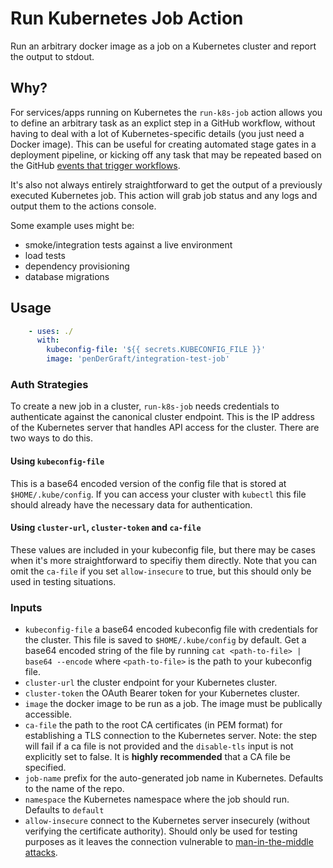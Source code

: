 # Run Kubernetes Job Action

Run an arbitrary docker image as a job on a Kubernetes cluster and report the output to stdout.

## Why?

For services/apps running on Kubernetes the `run-k8s-job` action allows you to define an arbitrary task as an explict step in a GitHub workflow, without having to deal with a lot of Kubernetes-specific details (you just need a Docker image). This can be useful for creating automated stage gates in a deployment pipeline, or kicking off any task that may be repeated based on the GitHub [events that trigger workflows](https://help.github.com/en/actions/reference/events-that-trigger-workflows). 

It's also not always entirely straightforward to get the output of a previously executed Kubernetes job. This action will grab job status and any logs and output them to the actions console. 

Some example uses might be:
- smoke/integration tests against a live environment
- load tests
- dependency provisioning
- database migrations

## Usage

```yaml
    - uses: ./
      with:
        kubeconfig-file: '${{ secrets.KUBECONFIG_FILE }}'        
        image: 'penDerGraft/integration-test-job'        
```

### Auth Strategies

To create a new job in a cluster, `run-k8s-job` needs credentials to authenticate against the canonical cluster endpoint. This is the IP address of the Kubernetes server that handles API access for the cluster. There are two ways to do this.

#### Using `kubeconfig-file` 
This is a base64 encoded version of the config file that is stored at `$HOME/.kube/config`. If you can access your cluster with `kubectl` this file should already have the necessary data for authentication. 

#### Using `cluster-url`,  `cluster-token` and `ca-file` 
These values are included in your kubeconfig file, but there may be cases when it's more straightforward to specifiy them directly. Note that you can omit the `ca-file` if you set `allow-insecure` to true, but this should only be used in testing situations. 

### Inputs

- `kubeconfig-file` a base64 encoded kubeconfig file with credentials for the cluster. This file is saved to `$HOME/.kube/config` by default. Get a base64 encoded string of the file by running `cat <path-to-file> | base64 --encode` where `<path-to-file>` is the path to your kubeconfig file. 
- `cluster-url` the cluster endpoint for your Kubernetes cluster.
- `cluster-token` the OAuth Bearer token for your Kubernetes cluster.
- `image` the docker image to be run as a job. The image must be publically accessible. 
- `ca-file` the path to the root CA certificates (in PEM format) for establishing a TLS connection to the Kubernetes server. Note: the step will fail if a ca file is not provided and the `disable-tls` input is not explicitly set to false. It is **highly recommended** that a CA file be specified.
- `job-name` prefix for the auto-generated job name in Kubernetes. Defaults to the name of the repo. 
- `namespace` the Kubernetes namespace where the job should run. Defaults to `default`
- `allow-insecure` connect to the Kubernetes server insecurely (without verifying the certificate authority). Should only be used for testing purposes as it leaves the connection vulnerable to [man-in-the-middle attacks](https://en.wikipedia.org/wiki/Man-in-the-middle_attack).




